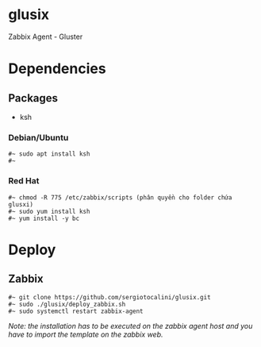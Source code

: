 # glusix
Zabbix Agent - Gluster

# Dependencies
## Packages
* ksh

### Debian/Ubuntu

    #~ sudo apt install ksh
    #~

### Red Hat
    #~ chmod -R 775 /etc/zabbix/scripts (phân quyền cho folder chứa glusxi)
    #~ sudo yum install ksh
    #~ yum install -y bc

# Deploy
## Zabbix

    #~ git clone https://github.com/sergiotocalini/glusix.git
    #~ sudo ./glusix/deploy_zabbix.sh
    #~ sudo systemctl restart zabbix-agent
    
*Note: the installation has to be executed on the zabbix agent host and you have to import the template on the zabbix web.*
